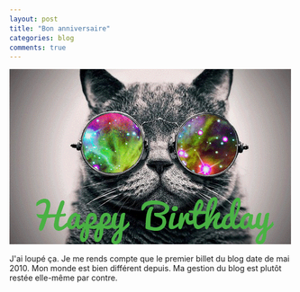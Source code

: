 ```yaml
---
layout: post
title: "Bon anniversaire"
categories: blog
comments: true
---
```


![futurama](https://github.com/homeostasie/bouquins/raw/master/_pics/blog/2025/chat.gif)

J'ai loupé ça. Je me rends compte que le premier billet du blog date de mai 2010. Mon monde est bien différent depuis. Ma gestion du blog est plutôt restée elle-même par contre.  


